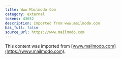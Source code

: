 ```yaml
---
title: Www Mailmodo Com
category: external
tokens: 43652
description: Imported from www.mailmodo.com
has_full: false
source_url: https://www.mailmodo.com
---
```


This content was imported from [www.mailmodo.com](https://www.mailmodo.com).
